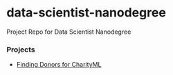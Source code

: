 # data-scientist-nanodegree
Project Repo for Data Scientist Nanodegree

### Projects

* [Finding Donors for CharityML](finding_donors)
